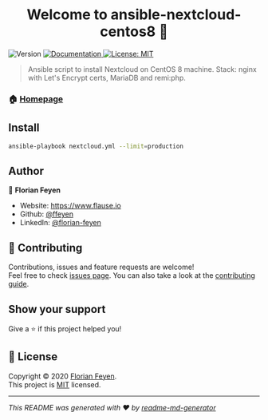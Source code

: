<h1 align="center">Welcome to ansible-nextcloud-centos8 👋</h1>
<p>
  <img alt="Version" src="https://img.shields.io/badge/version-0.1-blue.svg?cacheSeconds=2592000" />
  <a href="https://github.com/ffeyen/ansible-nextcloud-centos8/blob/main/README.md" target="_blank">
    <img alt="Documentation" src="https://img.shields.io/badge/documentation-yes-brightgreen.svg" />
  </a>
  <a href="https://github.com/ffeyen/ansible-nextcloud-" target="_blank">
    <img alt="License: MIT" src="https://img.shields.io/badge/License-MIT-yellow.svg" />
  </a>
</p>

> Ansible script to install Nextcloud on CentOS 8 machine. Stack: nginx with Let's Encrypt certs, MariaDB and remi:php.

### 🏠 [Homepage](https://github.com/ffeyen/ansible-nextcloud-centos8)

## Install

```sh
ansible-playbook nextcloud.yml --limit=production
```

## Author

👤 **Florian Feyen**

* Website: https://www.flause.io
* Github: [@ffeyen](https://github.com/ffeyen)
* LinkedIn: [@florian-feyen](https://linkedin.com/in/florian-feyen)

## 🤝 Contributing

Contributions, issues and feature requests are welcome!<br />Feel free to check [issues page](https://github.com/ffeyen/ansible-nextcloud-centos8/issues). You can also take a look at the [contributing guide](https://github.com/ffeyen/ansible-nextcloud-centos8/blob/main/README.md).

## Show your support

Give a ⭐️ if this project helped you!

## 📝 License

Copyright © 2020 [Florian Feyen](https://github.com/ffeyen).<br />
This project is [MIT](https://github.com/ffeyen/ansible-nextcloud-) licensed.

***
_This README was generated with ❤️ by [readme-md-generator](https://github.com/kefranabg/readme-md-generator)_